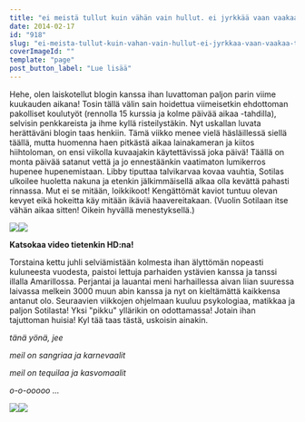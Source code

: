 ```yaml
---
title: "ei meistä tullut kuin vähän vain hullut. ei jyrkkää vaan vaakaa, tasaisen raakaa."
date: 2014-02-17
id: "918"
slug: "ei-meista-tullut-kuin-vahan-vain-hullut-ei-jyrkkaa-vaan-vaakaa-tasaisen-raakaa"
coverImageId: ""
template: "page"
post_button_label: "Lue lisää"
---
```


Hehe, olen laiskotellut blogin kanssa ihan luvattoman paljon parin viime kuukauden aikana! Tosin tällä välin sain hoidettua viimeisetkin ehdottoman pakolliset koulutyöt (rennolla 15 kurssia ja kolme päivää aikaa -tahdilla), selvisin penkkareista ja ihme kyllä risteilystäkin. Nyt uskallan luvata herättäväni blogin taas henkiin. Tämä viikko menee vielä häsläillessä siellä täällä, mutta huomenna haen pitkästä aikaa lainakameran ja kiitos hiihtoloman, on ensi viikolla kuvaajakin käytettävissä joka päivä! Täällä on monta päivää satanut vettä ja jo ennestäänkin vaatimaton lumikerros hupenee hupenemistaan. Libby tiputtaa talvikarvaa kovaa vauhtia, Sotilas ulkoilee huoletta nakuna ja etenkin jälkimmäisellä alkaa olla kevättä pahasti rinnassa. Mut ei se mitään, loikkikoot! Kengättömät kaviot tuntuu olevan kevyet eikä hokeitta käy mitään ikäviä haavereitakaan. (Vuolin Sotilaan itse vähän aikaa sitten! Oikein hyvällä menestyksellä.)

[![](/images/kettu.png)](http://1.bp.blogspot.com/-t6XLyFsG3ZE/UwJ3NJA4iBI/AAAAAAAAH6Y/4QliGuKDpj0/s1600/kettu.png)[![](/images/lettusii.png)](http://1.bp.blogspot.com/-YAi0poLgKHg/UwJ3OkjHvPI/AAAAAAAAH60/N3bUi8rdVyM/s1600/lettusii.png)

**Katsokaa video tietenkin HD:na!**

Torstaina kettu juhli selviämistään kolmesta ihan älyttömän nopeasti kuluneesta vuodesta, paistoi lettuja parhaiden ystävien kanssa ja tanssi illalla Amarillossa. Perjantai ja lauantai meni harhaillessa aivan liian suuressa laivassa melkein 3000 muun abin kanssa ja nyt on kieltämättä kaikkensa antanut olo. Seuraavien viikkojen ohjelmaan kuuluu psykologiaa, matikkaa ja paljon Sotilasta! Yksi "pikku" yllärikin on odottamassa! Jotain ihan tajuttoman huisia! Kyl tää taas tästä, uskoisin ainakin.

_tänä yönä, jee_

_meil on sangriaa ja karnevaalit_

_meil on tequilaa ja kasvomaalit_

_o-o-ooooo ..._

[![](/images/kenkuu.png)](http://2.bp.blogspot.com/-MXuAIq7KQrM/UwJ3N-Xmy0I/AAAAAAAAH6w/U6YcxZJ1Fyc/s1600/kenkuu.png)[![](/images/helyi.png)](http://3.bp.blogspot.com/-UsVsuaQ6EAg/UwJ3N1Mh4VI/AAAAAAAAH6o/yArkQI6Xipo/s1600/helyi.png)
